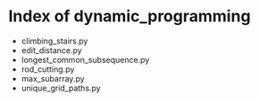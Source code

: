 # Index of dynamic_programming

* climbing_stairs.py
* edit_distance.py
* longest_common_subsequence.py
* rod_cutting.py
* max_subarray.py
* unique_grid_paths.py

